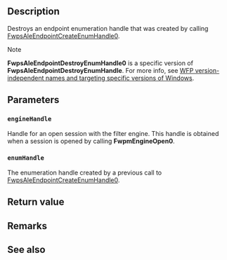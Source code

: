 ## Description

Destroys an endpoint enumeration handle that was created by calling [FwpsAleEndpointCreateEnumHandle0](https://learn.microsoft.com/windows/win32/api/fwpsu/nf-fwpsu-fwpsaleendpointcreateenumhandle0).

> [!NOTE]
> **FwpsAleEndpointDestroyEnumHandle0** is a specific version of **FwpsAleEndpointDestroyEnumHandle**. For more info, see [WFP version-independent names and targeting specific versions of Windows](https://learn.microsoft.com/windows/win32/fwp/wfp-version-independent-names-and-targeting-specific-versions-of-windows).

## Parameters

### `engineHandle`

Handle for an open session with the filter engine. This handle is obtained when a session is opened by calling **FwpmEngineOpen0**.

### `enumHandle`

The enumeration handle created by a previous call to [FwpsAleEndpointCreateEnumHandle0](https://learn.microsoft.com/windows/win32/api/fwpsu/nf-fwpsu-fwpsaleendpointcreateenumhandle0).

## Return value

## Remarks

## See also